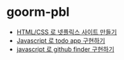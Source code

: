 # goorm-pbl

- [HTML/CSS 로 넷플릭스 사이트 만들기](https://github.com/Sodychoe/goorm-pbl/tree/main/pbl1)
- [Javascript 로 todo app 구현하기](https://github.com/Sodychoe/goorm-pbl/tree/main/pbl2)
- [javascript 로 github finder 구현하기](https://github.com/Sodychoe/goorm-pbl/tree/main/pbl3)
